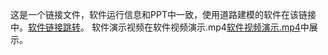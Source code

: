 这是一个链接文件，软件运行信息和PPT中一致，使用道路建模的软件在该链接中。[软件链接跳转](https://pan.baidu.com/s/1QuYWlxMOx48qALTg7nj-pA?pwd=ydpq)。
软件演示视频在软件视频演示.mp4[软件视频演示.mp4]([https://pan.baidu.com/s/1QuYWlxMOx48qALTg7nj-pA?pwd=ydpq](https://github.com/mobai-w/-CAD-/blob/main/%E8%BD%AF%E4%BB%B6%E8%A7%86%E9%A2%91%E6%BC%94%E7%A4%BA.mp4))中展示。
